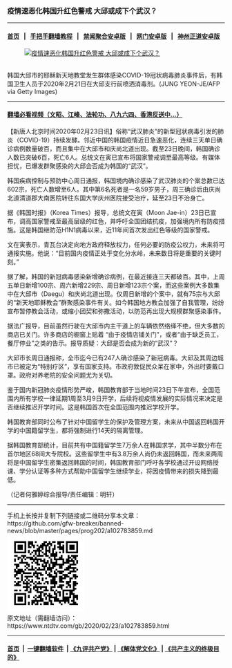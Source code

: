 ### 疫情速恶化韩国升红色警戒 大邱或成下个武汉？
------------------------

#### [首页](https://github.com/gfw-breaker/banned-news/blob/master/README.md) &nbsp;&nbsp;|&nbsp;&nbsp; [手把手翻墙教程](https://github.com/gfw-breaker/guides/wiki) &nbsp;&nbsp;|&nbsp;&nbsp; [禁闻聚合安卓版](https://github.com/gfw-breaker/bn-android) &nbsp;&nbsp;|&nbsp;&nbsp; [网门安卓版](https://github.com/oGate2/oGate) &nbsp;&nbsp;|&nbsp;&nbsp; [神州正道安卓版](https://github.com/SzzdOgate/update) 



<div><div class="featured_image">
 <a href="https://i.ntdtv.com/assets/uploads/2020/02/GettyImages-1202148677.jpg" target="_blank">
  <figure>
   <img alt="疫情速恶化韩国升红色警戒 大邱或成下个武汉？" src="https://i.ntdtv.com/assets/uploads/2020/02/GettyImages-1202148677-800x450.jpg"/>
  </figure><br/>
 </a>
 <span class="caption">
  韩国大邱市的耶稣新天地教堂发生群体感染COVID-19冠状病毒肺炎事件后，有韩国卫生人员于2020年2月21日在大邱支行前喷洒消毒剂。(JUNG YEON-JE/AFP via Getty Images)
 </span>
</div>
</div><hr/>

#### [翻墙必看视频（文昭、江峰、法轮功、八九六四、香港反送中...）](https://github.com/gfw-breaker/banned-news/blob/master/pages/link3.md)

<div><div class="post_content" itemprop="articleBody">
 <p>
  【新唐人北京时间2020年02月23日讯】俗称“武汉肺炎”的新型冠状病毒引发的肺炎（COVID-19）持续发酵。邻近中国的韩国疫情近日急速恶化，连续三天单日确诊病例数量破百，而且集中在大邱市和庆尚北道出现。截至23日晚间，韩国确诊人数已突破6百，死亡6人。总统文在寅已宣布将国家警戒调至最高等级。有媒体担忧，已爆发群聚感染的大邱会否成为韩国的“武汉”。
 </p>
 <p>
  韩国疾病控制与预防中心周日通报，韩国境内确诊感染了武汉肺炎的个案总数已达602宗，死亡人数增至6人。其中第6名死者是一名59岁男子，周三确诊后由庆尚北道清道郡大南医院转往东国大学庆州医院接受治疗，延至23日不治身亡。
 </p>
 <p>
  据《韩国时报》（Korea Times）报导，总统文在寅（Moon Jae-in）23日已宣布，调高国家警戒至最高层级的红色，并呼吁全国团结抗疫，加强境内所有防疫措施。这是韩国继防范H1N1病毒以来，近11年间首次发出红色等级的国家警戒。
 </p>
 <p>
  文在寅表示，青瓦台决定向地方政府释放权力，任何必要的防疫公权力，未来将可通报实施。他说：“目前国内疫情正处于变化分水岭，未来数日将是重要的关键时刻。”
 </p>
 <p>
  据了解，韩国的新冠病毒感染新增确诊病例，在最近接连三天都破百。其中，上周五单日新增100宗、周六新增229宗、周日新增123宗个案，而这些案例大多数集中在大邱市（Daegu）和庆尚北道出现。仅周日新增的个案中，就有75宗与大邱的“新天地耶稣教会”群聚感染事件有关。如今韩国地方教会加强了自我管理，纷纷宣布暂停教会活动，或缩小团契和弥撒活动，以防范再出现大规模群聚感染事件。
 </p>
 <p>
  据法广报导，目前虽然行驶在大邱市内主干道上的车辆依然络绎不绝，但大多数的商店已关门。许多商店的橱窗上贴着 “由于疫情店铺关门”，或者“由于缺乏员工，餐厅停业”之类的告示。报导质疑：大邱是否会成为新的“武汉”？
 </p>
 <p>
  大邱市长周日通报称，全市迄今已有247人确诊感染了新冠病毒。大邱及其周边城市已被定为“特别疗区”，享有国家支持。市政府敦促民众呆在家中，外出时要戴口罩。政府对养老院的安全问题尤为关切。
 </p>
 <p>
  鉴于国内新冠肺炎疫情形势严峻，韩国教育部于当地时间23日下午宣布，全国范围内所有学校一律延期1周至3月9日开学，后续将视疫情发展的实际情况来决定是否继续推迟开学时间。这是韩国首次在全国范围内推迟学校开学。
 </p>
 <p>
  韩国教育部同时公布了针对中国留学生的保护及管理方案，未来从中国返回韩国开学的中国籍留学生，都将强制进行14天的隔离管理。
 </p>
 <p>
  据韩国教育部统计，目前共有中国籍留学生7万余人在韩国求学，其中半数分布在首尔地区68间大专院校。这些留学生中有3.8万余人尚仍未返回韩国，而未来两周将是中国留学生密集返回韩国的时间，韩国教育部门呼吁各学校通过开设网络授课、学分认证等多种方式帮助中国留学生继续学业，将因疫情带来的损失降到最低。
 </p>
 <p>
  （记者何雅婷综合报导/责任编辑：明轩）
 </p>
 <div class="single_ad">
 </div>
</div>
</div>
<hr/>
手机上长按并复制下列链接或二维码分享本文章：<br/>
https://github.com/gfw-breaker/banned-news/blob/master/pages/prog202/a102783859.md <br/>
<a href='https://github.com/gfw-breaker/banned-news/blob/master/pages/prog202/a102783859.md'><img src='https://github.com/gfw-breaker/banned-news/blob/master/pages/prog202/a102783859.md.png'/></a> <br/>
原文地址（需翻墙访问）：https://www.ntdtv.com/gb/2020/02/23/a102783859.html


------------------------
#### [首页](https://github.com/gfw-breaker/banned-news/blob/master/README.md) &nbsp;|&nbsp; [一键翻墙软件](https://github.com/gfw-breaker/nogfw/blob/master/README.md) &nbsp;| [《九评共产党》](https://github.com/gfw-breaker/9ping.md/blob/master/README.md#九评之一评共产党是什么) | [《解体党文化》](https://github.com/gfw-breaker/jtdwh.md/blob/master/README.md) | [《共产主义的终极目的》](https://github.com/gfw-breaker/gczydzjmd.md/blob/master/README.md)


<img src='http://gfw-breaker.win/banned-news/pages/prog202/a102783859.md' width='0px' height='0px'/>